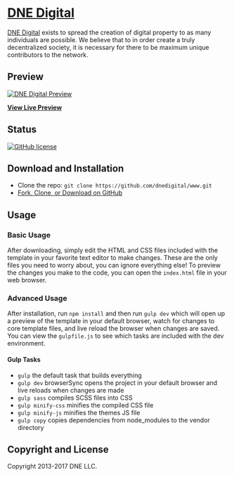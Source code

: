 # [DNE Digital](https://www.dne.digital)

[DNE Digital](https://www.dne.digital) exists to spread the creation of digital property to as many individuals are possible. We believe that to in order create a truly decentralized society, it is necessary for there to be maximum unique contributors to the network.

## Preview

[![DNE Digital Preview](https://dne.digital/img/index_screenshot.png)](https://www.dne.digital)

**[View Live Preview](https://www.dne.digital)**

## Status

[![GitHub license](https://img.shields.io/badge/license-MIT-blue.svg)](https://raw.githubusercontent.com/dnedigital/www/master/LICENSE)

## Download and Installation

* Clone the repo: `git clone https://github.com/dnedigital/www.git`
* [Fork, Clone, or Download on GitHub](https://github.com/dnedigital/www)

## Usage

### Basic Usage

After downloading, simply edit the HTML and CSS files included with the template in your favorite text editor to make changes. These are the only files you need to worry about, you can ignore everything else! To preview the changes you make to the code, you can open the `index.html` file in your web browser.

### Advanced Usage

After installation, run `npm install` and then run `gulp dev` which will open up a preview of the template in your default browser, watch for changes to core template files, and live reload the browser when changes are saved. You can view the `gulpfile.js` to see which tasks are included with the dev environment.

#### Gulp Tasks

- `gulp` the default task that builds everything
- `gulp dev` browserSync opens the project in your default browser and live reloads when changes are made
- `gulp sass` compiles SCSS files into CSS
- `gulp minify-css` minifies the compiled CSS file
- `gulp minify-js` minifies the themes JS file
- `gulp copy` copies dependencies from node_modules to the vendor directory


## Copyright and License

Copyright 2013-2017 DNE LLC.
